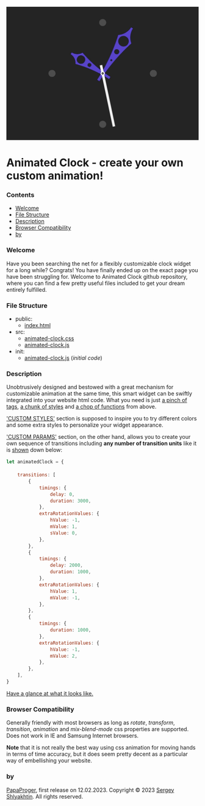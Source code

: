 [![Animated Clock](WhatItLooksLike.jpg "Have a glance!")][deployment]

# Animated Clock - create your own custom animation!

### Contents

- [Welcome](#1)
- [File Structure](#2)
- [Description](#3)
- [Browser Compatibility](#4)
- [by](#5)

### <a id="1">Welcome</a>

Have you been searching the net for a flexibly customizable clock widget for a long while? Congrats! You have finally ended up on the exact page you have been struggling for. Welcome to Animated Clock github repository, where you can find a few pretty useful files included to get your dream entirely fulfilled.

### <a id="2">File Structure</a>

- public:
    - [index.html][html]
- src:
    - [animated-clock.css][css]
    - [animated-clock.js][js]
- init:
    - [animated-clock.js][js_init] (*initial code*)

### <a id="3">Description</a>

Unobtrusively designed and bestowed with a great mechanism for customizable animation at the same time, this smart widget can be swiftly integrated into your website html code. What you need is just [a pinch of tags][html], [a chunk of styles][css] and [a chop of functions][js] from above.

['CUSTOM STYLES'][css] section is supposed to inspire you to try different colors and some extra styles to personalize your widget appearance.

['CUSTOM PARAMS'][js] section, on the other hand, allows you to create your own sequence of transitions including **any number of transition units** like it is [shown][deployment] down below:

```javascript
let animatedClock = {

    transitions: [
        {
            timings: {
                delay: 0,
                duration: 3000,
            },
            extraRotationValues: {
                hValue: -1,
                mValue: 1,
                sValue: 0,
            },
        },
        {
            timings: {
                delay: 2000,
                duration: 1000,
            },
            extraRotationValues: {
                hValue: 1,
                mValue: -1,
            },
        },
        {
            timings: {
                duration: 1000,
            },
            extraRotationValues: {
                hValue: -1,
                mValue: 2,
            },
        },
    ],
}
```

[Have a glance at what it looks like.][deployment]

### <a id="4">Browser Compatibility</a>

Generally friendly with most browsers as long as *rotate*, *transform*, *transition*, *animation* and *mix-blend-mode* css properties are supported. Does not work in IE and Samsung Internet browsers.

**Note** that it is not really the best way using css animation for moving hands in terms of time accuracy, but it does seem pretty decent as a particular way of embellishing your website.

### <a id="5">by</a>

[PapaProger](https://github.com/papaproger), first release on 12.02.2023. Copyright © 2023 [Sergey Shlyakhtin](https://www.linkedin.com/in/papaproger/). All rights reserved.

[deployment]: https://papaproger.github.io/animatedclock/
[html]: https://github.com/papaproger/animatedclock/blob/main/public/index.html
[css]: https://github.com/papaproger/animatedclock/blob/main/src/animated-clock.css
[js]: https://github.com/papaproger/animatedclock/blob/main/src/animated-clock.js
[js_init]: https://github.com/papaproger/animatedclock/blob/main/init/animated-clock.js